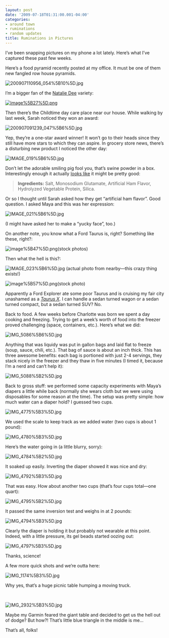 ```yaml
---
layout: post
date: '2009-07-18T01:31:00.001-04:00'
categories:
- around town
- ruminations
- random updates
title: Ruminations in Pictures
---
```



I’ve been snapping pictures on my phone a lot lately. Here’s what I’ve captured these past few weeks.

Here’s a food pyramid recently posted at my office. It must be one of them new fangled row house pyramids.

![200907110956_054%5B10%5D.jpg](/assets/2009/200907110956_054%5B10%5D.jpg)</a>&#160;

I’m a bigger fan of the [Natalie Dee](http://nataliedee.com/) variety:  

[![image%5B27%5D.png](/assets/2009/image%5B27%5D.png)](http://www.nataliedee.com/030906) 







Then there’s the Childtime day care place near our house. While walking by last week, Sarah noticed they won an award:

![200907091239_047%5B6%5D.jpg](/assets/2009/200907091239_047%5B6%5D.jpg)</a> 

Yep, they’re a one-star award winner! It won’t go to their heads since they still have more stars to which they can aspire. In grocery store news, there’s a disturbing new product I noticed the other day:

![IMAGE_019%5B6%5D.jpg](/assets/2009/IMAGE_019%5B6%5D.jpg)</a> 

Don’t let the adorable smiling pig fool you, that’s swine powder in a box. Interestingly enough it actually [looks like](http://www.amazon.com/Goya-Ham-Flavored-Concentrate-1-41/dp/B0002HAAOM) it might be pretty good:
<blockquote> 

**Ingredients:** Salt, Monosodium Glutamate, Artificial Ham Flavor, Hydrolyzed Vegetable Protein, Silica. 
</blockquote>

Or so I thought until Sarah asked how they get “artificial ham flavor”. Good question. I asked Maya and this was her expression:

![IMAGE_021%5B6%5D.jpg](/assets/2009/IMAGE_021%5B6%5D.jpg)</a>

(I might have asked her to make a “yucky face”, too.)

On another note, you know what a Ford Taurus is, right? Something like these, right?:  

![image%5B47%5D.png](/assets/2009/image%5B47%5D.png)(stock photos)

Then what the hell is this?:  

![IMAGE_023%5B6%5D.jpg](/assets/2009/IMAGE_023%5B6%5D.jpg)</a> (actual photo from nearby—this crazy thing exists!)  

![image%5B57%5D.png](/assets/2009/image%5B57%5D.png)</a>(stock photo)

Apparently a Ford Explorer ate some poor Taurus and is cruising my fair city unashamed as a [*Taurus X*](http://www.fordvehicles.com/crossovers/taurusx/). I can handle a sedan turned wagon or a sedan turned compact, but a sedan turned SUV? No.

Back to food. A few weeks before Charlotte was born we spent a day cooking and freezing. Trying to get a week’s worth of food into the freezer proved challenging (space, containers, etc.). Here’s what we did:  

![IMG_5086%5B6%5D.jpg](/assets/2009/IMG_5086%5B6%5D.jpg)</a>&#160; 

Anything that was liquidy was put in gallon bags and laid flat to freeze (soup, sauce, chili, etc.). That bag of sauce is about an inch thick. This has three awesome benefits: each bag is portioned with just 2-4 servings, they stack nicely in the freezer and they thaw in five minutes (I timed it, because I’m a nerd and can’t help it):

![IMG_5088%5B2%5D.jpg](/assets/2009/IMG_5088%5B2%5D.jpg)</a>

Back to gross stuff: we performed some capacity experiments with Maya’s diapers a little while back (normally she wears cloth but we were using disposables for some reason at the time). The setup was pretty simple: how much water can a diaper hold? I guessed two cups.

![IMG_4775%5B3%5D.jpg](/assets/2009/IMG_4775%5B3%5D.jpg)</a>

We used the scale to keep track as we added water (two cups is about 1 pound):

![IMG_4780%5B3%5D.jpg](/assets/2009/IMG_4780%5B3%5D.jpg)</a> 

Here’s the water going in (a little blurry, sorry):

![IMG_4784%5B2%5D.jpg](/assets/2009/IMG_4784%5B2%5D.jpg)</a> 

It soaked up easily. Inverting the diaper showed it was nice and dry:

![IMG_4792%5B3%5D.jpg](/assets/2009/IMG_4792%5B3%5D.jpg)</a> 

That was easy. How about another two cups (that’s four cups total—one quart):

![IMG_4795%5B2%5D.jpg](/assets/2009/IMG_4795%5B2%5D.jpg)</a> 

It passed the same inversion test and weighs in at 2 pounds:

![IMG_4794%5B3%5D.jpg](/assets/2009/IMG_4794%5B3%5D.jpg)</a> 

Clearly the diaper is holding it but probably not wearable at this point. Indeed, with a little pressure, its gel beads started oozing out:

![IMG_4797%5B3%5D.jpg](/assets/2009/IMG_4797%5B3%5D.jpg)</a> 

Thanks, science!

A few more quick shots and we’re outta here:  

![IMG_1174%5B3%5D.jpg](/assets/2009/IMG_1174%5B3%5D.jpg)</a>  

Why yes, that’s a huge picnic table humping a moving truck.  

&#160;



 ![IMG_2932%5B3%5D.jpg](/assets/2009/IMG_2932%5B3%5D.jpg)</a>   

Maybe my Garmin feared the giant table and decided to get us the hell out of dodge? But how?! That’s little blue triangle in the middle is me…  

That’s all, folks!